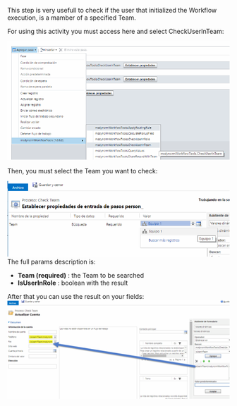 This step is very usefull to check if the user that initialized the Workflow execution, is a mamber of a specified Team.

For using this activity you must access here and select CheckUserInTeam:

![](Check%20If%20User%20is%20in%20Team_wf2.gif)

Then, you must select the Team you want to check:

![](Check%20If%20User%20is%20in%20Team_wf3.gif)
The full params description is:
* **Team (required)** : the Team to be searched
* **IsUserInRole** : boolean with the result  

After that you can use the result on your fields:
![](Check%20If%20User%20is%20in%20Team_wf4.gif)

